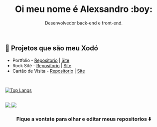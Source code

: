 <p align="center">
<h1 align="center"> Oi meu nome é Alexsandro :boy:</h1>
<p align="center"> Desenvolvedor back-end e front-end.</p>
</p>

<br>

## :smiling_face_with_three_hearts: Projetos que são meu Xodó
  - Portfolio - <a href= "https://github.com/alexsandro-cristiano/portfolio">Repositorio</a> | <a href="https://alexsandrodev.netlify.app/"> Site </a>
  - Rock Sité - <a href= "https://github.com/alexsandro-cristiano/rocksite">Repositorio</a> | <a href="https://rocksite.netlify.app/"> Site </a>
  - Cartão de Visita - <a href= "https://github.com/alexsandro-cristiano/cartao-de-visita">Repositorio</a> | <a href="https://cartaovisita.netlify.app/"> Site </a>

<br>

[![Top Langs](https://github-readme-stats.vercel.app/api/top-langs/?username=alexsandro-cristiano&layout=compact&langs_count=6&&theme=highcontrast)](https://github.com/alexsandro-cristiano/github-readme-stats)

<br>

<a href = "mailto:acg.cristiano0@gmail.com">
<img src="https://img.shields.io/badge/-Gmail-FF0000?style=for-the-badge&logo=gmail&logoColor=white" target="_blank">
</a>
<a href="https://www.linkedin.com/in/alexsandro-cristiano/" target="_blank"><img src="https://img.shields.io/badge/-LinkedIn-%230077B5?style=for-the-badge&logo=linkedin&logoColor=white" target="_blank"></a> 

<br>

### <div align="center"> Fique a vontate para olhar e editar meus repositorios ⬇️ </div>
